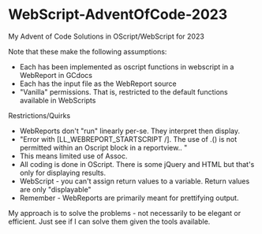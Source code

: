 # WebScript-AdventOfCode-2023
My Advent of Code Solutions in OScript/WebScript for 2023

Note that these make the following assumptions:
- Each has been implemented as oscript functions in webscript in a WebReport in GCdocs
- Each has the input file as the WebReport source
- "Vanilla" permissions. That is, restricted to the default functions available in WebScripts

Restrictions/Quirks
- WebReports don't "run" linearly per-se. They interpret then display.
- "Error with [LL_WEBREPORT_STARTSCRIPT /]. The use of .() is not permitted within an Oscript block in a reportview.. "
-   This means limited use of Assoc.
- All coding is done in OScript. There is some jQuery and HTML but that's only for displaying results.
- WebScript - you can't assign return values to a variable. Return values are only "displayable"
-   Remember - WebReports are primarily meant for prettifying output.

My approach is to solve the problems - not necessarily to be elegant or efficient. Just see if I can solve them given the tools available.
